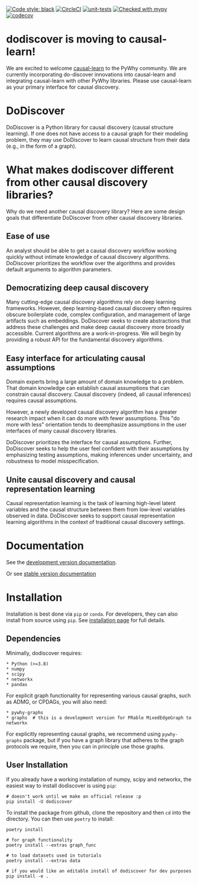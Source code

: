 [![Code style: black](https://img.shields.io/badge/code%20style-black-000000.svg)](https://github.com/psf/black)
[![CircleCI](https://circleci.com/gh/py-why/dodiscover/tree/main.svg?style=svg)](https://circleci.com/gh/py-why/dodiscover/tree/main)
[![unit-tests](https://github.com/py-why/dodiscover/actions/workflows/main.yml/badge.svg)](https://github.com/py-why/dodiscover/actions/workflows/main.yml)
[![Checked with mypy](http://www.mypy-lang.org/static/mypy_badge.svg)](http://mypy-lang.org/)
[![codecov](https://codecov.io/gh/py-why/dodiscover/branch/main/graph/badge.svg?token=H1reh7Qwf4)](https://codecov.io/gh/py-why/dodiscover)

# dodiscover is moving to causal-learn!

We are excited to welcome [causal-learn](https://github.com/py-why/causal-learn) to the PyWhy community.  We are currently incorporating do-discover innovations into causal-learn and integrating causal-learn with other PyWhy libraries.  Please use causal-learn as your primary interface for causal discovery.

# DoDiscover

DoDiscover is a Python library for causal discovery (causal structure learning). If one does not have access to a causal graph for their modeling problem, they may use DoDiscover to learn causal structure from their data (e.g., in the form of a graph).

# What makes dodiscover different from other causal discovery libraries?

Why do we need another causal discovery library?
Here are some design goals that differentiate DoDiscover from other causal discovery libraries.

## Ease of use

An analyst should be able to get a causal discovery workflow working quickly without intimate knowledge of causal discovery algorithms.
DoDiscover prioritizes the workflow over the algorithms and provides default arguments to algorithm parameters.

## Democratizing deep causal discovery

Many cutting-edge causal discovery algorithms rely on deep learning frameworks.
However, deep learning-based causal discovery often requires obscure boilerplate code, complex configuration, and management of large artifacts such as embeddings.
DoDiscover seeks to create abstractions that address these challenges and make deep causal discovery more broadly accessible. Current algorithms are a work-in-progress. We will begin by providing a robust API for the fundamental discovery algorithms.

## Easy interface for articulating causal assumptions

Domain experts bring a large amount of domain knowledge to a problem.
That domain knowledge can establish causal assumptions that can constrain causal discovery.
Causal discovery (indeed, all causal inferences) requires causal assumptions.

However, a newly developed causal discovery algorithm has a greater research impact when it can do more with fewer assumptions.
This "do more with less" orientation tends to deemphasize assumptions in the user interfaces of many causal discovery libraries.

DoDiscover prioritizes the interface for causal assumptions.
Further, DoDiscover seeks to help the user feel confident with their assumptions by emphasizing testing assumptions, making inferences under uncertainty, and robustness to model misspecification.

## Unite causal discovery and causal representation learning

Causal representation learning is the task of learning high-level latent variables and the causal structure between them from low-level variables observed in data.
DoDiscover seeks to support causal representation learning algorithms in the context of traditional causal discovery settings.

# Documentation

See the [development version documentation](https://py-why.github.io/dodiscover/dev/index.html).

Or see [stable version documentation](https://py-why.github.io/dodiscover/stable/index.html)

# Installation

Installation is best done via `pip` or `conda`. For developers, they can also install from source using `pip`. See [installation page](TBD) for full details.

## Dependencies

Minimally, dodiscover requires:

    * Python (>=3.8)
    * numpy
    * scipy
    * networkx
    * pandas

For explicit graph functionality for representing various causal graphs, such as ADMG, or CPDAGs, you will also need:

    * pywhy-graphs
    * graphs  # this is a development version for PRable MixedEdgeGraph to networkx

For explicitly representing causal graphs, we recommend using `pywhy-graphs` package, but if you have a graph library that adheres to the graph protocols we require, then you can in principle use those graphs.

## User Installation

If you already have a working installation of numpy, scipy and networkx, the easiest way to install dodiscover is using `pip`:

    # doesn't work until we make an official release :p
    pip install -U dodiscover

To install the package from github, clone the repository and then `cd` into the directory. You can then use `poetry` to install:

    poetry install

    # for graph functionality
    poetry install --extras graph_func

    # to load datasets used in tutorials
    poetry install --extras data

    # if you would like an editable install of dodiscover for dev purposes
    pip install -e .
